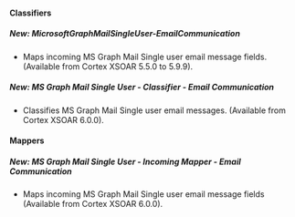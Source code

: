 
#### Classifiers
##### New: MicrosoftGraphMailSingleUser-EmailCommunication
- Maps incoming MS Graph Mail Single user email message fields. (Available from Cortex XSOAR 5.5.0 to 5.9.9).
##### New: MS Graph Mail Single User - Classifier - Email Communication
- Classifies MS Graph Mail Single user email messages. (Available from Cortex XSOAR 6.0.0).

#### Mappers
##### New: MS Graph Mail Single User - Incoming Mapper - Email Communication
- Maps incoming MS Graph Mail Single user email message fields (Available from Cortex XSOAR 6.0.0).
